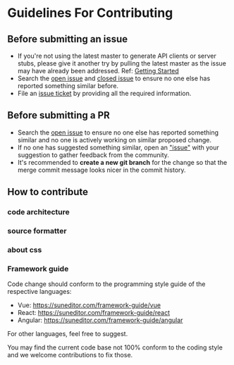 # Guidelines For Contributing

## Before submitting an issue

 - If you're not using the latest master to generate API clients or server stubs, please give it another try by pulling the latest master as the issue may have already been addressed. Ref: [Getting Started]()
 - Search the [open issue](https://github.com/jihong88/suneditor/issues) and [closed issue](https://github.com/jihong88/suneditor/issues?q=is%3Aissue+is%3Aclosed) to ensure no one else has reported something similar before.
 - File an [issue ticket](https://github.com/jihong88/suneditor/issues/new) by providing all the required information.

## Before submitting a PR

 - Search the [open issue](https://github.com/swagger-api/swagger-codegen/issues) to ensure no one else has reported something similar and no one is actively working on similar proposed change.
 - If no one has suggested something similar, open an ["issue"](https://github.com/swagger-api/swagger-codegen/issues) with your suggestion to gather feedback from the community.
 - It's recommended to **create a new git branch** for the change so that the merge commit message looks nicer in the commit history.

## How to contribute

### code architecture

### source formatter

### about css


### Framework guide
Code change should conform to the programming style guide of the respective languages:
- Vue: https://suneditor.com/framework-guide/vue
- React: https://suneditor.com/framework-guide/react
- Angular: https://suneditor.com/framework-guide/angular

For other languages, feel free to suggest.

You may find the current code base not 100% conform to the coding style and we welcome contributions to fix those.
